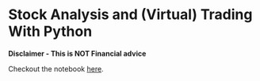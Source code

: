 # Stock Analysis and (Virtual) Trading With Python
**Disclaimer - This is NOT Financial advice**

Checkout the notebook [here]().